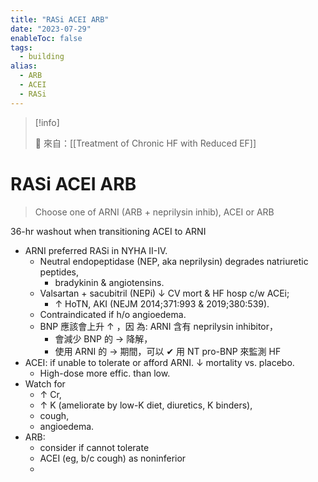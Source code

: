 ```yaml
---
title: "RASi ACEI ARB"
date: "2023-07-29"
enableToc: false
tags:
  - building
alias:
  - ARB
  - ACEI
  - RASi
---
```


> [!info]
>
> 🌱 來自：[[Treatment of Chronic HF with Reduced EF]]

# RASi ACEI ARB

> Choose one of ARNI (ARB + neprilysin inhib),
> ACEI or ARB

36-hr washout when transitioning ACEI to ARNI

- ARNI preferred RASi in NYHA II-IV.
  - Neutral endopeptidase (NEP, aka neprilysin) degrades natriuretic peptides,
    - bradykinin & angiotensins.
  - Valsartan + sacubitril (NEPi) ↓ CV mort & HF hosp c/w ACEi;
    - ↑ HoTN, AKI (NEJM 2014;371:993 & 2019;380:539).
  - Contraindicated if h/o angioedema.
  - BNP 應該會上升 ↑ ，因 為: ARNI 含有 neprilysin inhibitor，
    - 會減少 BNP 的 → 降解，
    - 使用 ARNI 的 → 期間，可以 ✔ 用 NT pro-BNP 來監測 HF
- ACEI: if unable to tolerate or afford ARNI. ↓ mortality vs. placebo.
  - High-dose more effic. than low.
- Watch for
  - ↑ Cr,
  - ↑ K (ameliorate by low-K diet, diuretics, K binders),
  - cough,
  - angioedema.
- ARB:
  - consider if cannot tolerate
  - ACEI (eg, b/c cough) as noninferior
  -
